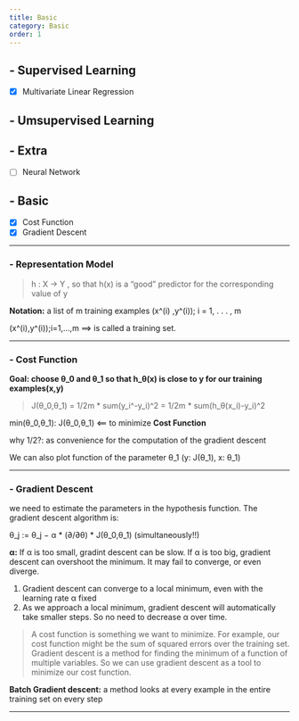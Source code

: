 ```yaml
---
title: Basic
category: Basic
order: 1
---
```


## - Supervised Learning

- [x] Multivariate Linear Regression


## - Umsupervised Learning


## - Extra
- [ ] Neural Network


## - Basic

- [x] Cost Function
- [x] Gradient Descent

---

### - Representation Model

> h : X → Y , so that h(x) is a “good” predictor for the corresponding value of y

**Notation:**
a list of m training examples (x^(i) ,y^(i)); i = 1, . . . , m

(x^(i),y^(i));i=1,...,m  ==> is called a training set. 

---

### - Cost Function

**Goal: choose θ_0 and θ_1 so that h_θ(x) is close to y for our training examples(x,y)**

> J(θ_0,θ_1) = 1/2m * sum(y_i^-y_i)^2 = 1/2m * sum(h_θ(x_i)-y_i)^2

min(θ_0,θ_1): J(θ_0,θ_1) <== to minimize **Cost Function**

why 1/2?: as convenience for the computation of the gradient descent

We can also plot function of the parameter θ_1 (y: J(θ_1), x: θ_1)

---

### - Gradient Descent

we need to estimate the parameters in the hypothesis function.
The gradient descent algorithm is:

θ_j := θ_j − α * (∂/∂θ) *  J(θ_0,θ_1) (simultaneously!!)

**α:** If α is too small, gradint descent can be slow. If α is too big, gradient descent can overshoot the minimum. It may fail to converge, or even diverge.
1. Gradient descent can converge to a local minimum, even with the learning rate α fixed
2. As we approach a local minimum, gradient descent will automatically take smaller steps. So no need to decrease α over time.

>A cost function is something we want to minimize. For example, our cost function might be the sum of squared errors over the training set. Gradient descent is a method for finding the minimum of a function of multiple variables. So we can use gradient descent as a tool to minimize our cost function.

**Batch Gradient descent:** a method looks at every example in the entire training set on every step

---




